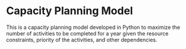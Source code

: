 # Capacity Planning Model
This is a capacity planning model developed in Python to maximize the number of activities to be completed for a year given the resource constraints, priority of the activities, and other dependencies.
